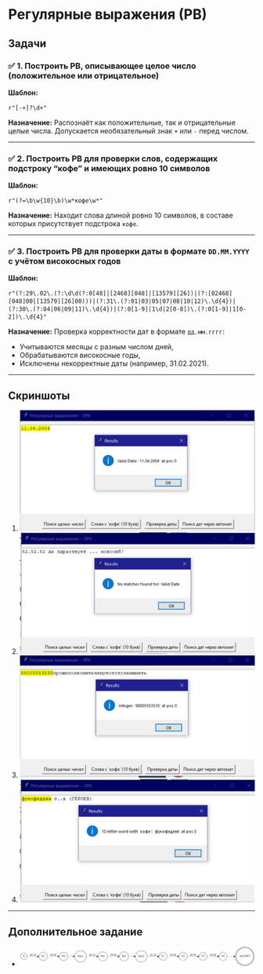 # Регулярные выражения (РВ)

## Задачи

### ✅ 1. Построить РВ, описывающее целое число (положительное или отрицательное)

**Шаблон:**

```regex
r"[-+]?\d+"
```

**Назначение:**
Распознаёт как положительные, так и отрицательные целые числа. Допускается необязательный знак `+` или `-` перед числом.

---

### ✅ 2. Построить РВ для проверки слов, содержащих подстроку “кофе” и имеющих ровно 10 символов

**Шаблон:**

```regex
r"(?=\b\w{10}\b)\w*кофе\w*"
```

**Назначение:**
Находит слова длиной ровно 10 символов, в составе которых присутствует подстрока `кофе`.

---

### ✅ 3. Построить РВ для проверки даты в формате `DD.MM.YYYY` с учётом високосных годов

**Шаблон:**

```regex
r"(?:29\.02\.(?:\d\d(?:0[48]|[2468][048]|[13579][26])|(?:[02468][048]00|[13579][26]00)))|(?:31\.(?:01|03|05|07|08|10|12)\.\d{4})|(?:30\.(?:04|06|09|11)\.\d{4})|(?:0[1-9]|1\d|2[0-8])\.(?:0[1-9]|1[0-2])\.\d{4}"
```

**Назначение:**
Проверка корректности дат в формате `дд.мм.гггг`:

* Учитываются месяцы с разным числом дней,
* Обрабатываются високосные годы,
* Исключены некорректные даты (например, 31.02.2021).

---

## Скриншоты

1. ![Скриншот 1](screen/image.png)
2. ![Скриншот 2](screen/image_copy.png)
3. ![Скриншот 3](screen/image_copy1.png)
4. ![Скриншот 4](screen/image_copy2.png)

---

## Дополнительное задание

* ![Скриншот (доп. задание)](screen/image_copy3.png)
